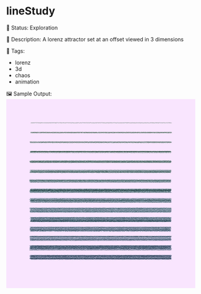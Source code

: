 # lineStudy

🧪 Status: Exploration

📎 Description: A lorenz attractor set at an offset viewed in 3 dimensions

🎨 Tags: 
- lorenz
- 3d
- chaos
- animation

🖼️ Sample Output:  
<img src="lineStudy_1657075201084.webp" alt="lineStudy Sample Output" width="800" />
